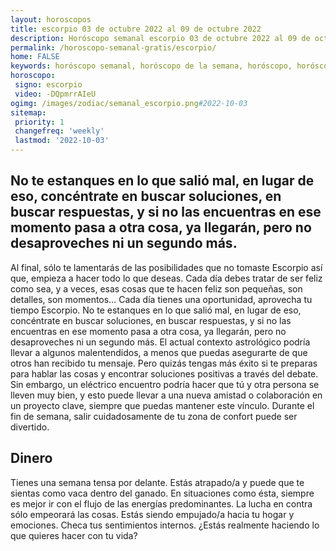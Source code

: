 ```yaml
---
layout: horoscopos
title: escorpio 03 de octubre 2022 al 09 de octubre 2022 
description: Horóscopo semanal escorpio 03 de octubre 2022 al 09 de octubre 2022. No te estanques en lo que salió mal, en lugar de eso, concéntrate en buscar soluciones, en buscar respuestas, y si no las encuentras en ese momento pasa a otra cosa, ya llegarán, pero no desaproveches ni un segundo más.
permalink: /horoscopo-semanal-gratis/escorpio/
home: FALSE
keywords: horóscopo semanal, horóscopo de la semana, horóscopo, horóscopo gratis,horóscopos, horóscopo esperanza gracia, horoscopos escorpio la semana, horóscopos gratis, Tarot, Astrologia, Zodíaco, escorpio, horoscopo gratis, semanal
horoscopo:
 signo: escorpio
 video: -DQpmrrAIeU
ogimg: /images/zodiac/semanal_escorpio.png#2022-10-03
sitemap:
 priority: 1
 changefreq: 'weekly'
 lastmod: '2022-10-03'
---
```




## No te estanques en lo que salió mal, en lugar de eso, concéntrate en buscar soluciones, en buscar respuestas, y si no las encuentras en ese momento pasa a otra cosa, ya llegarán, pero no desaproveches ni un segundo más.

Al final, sólo te lamentarás de las posibilidades que no tomaste Escorpio así que, empieza a hacer todo lo que deseas. Cada día debes tratar de ser feliz como sea, y a veces, esas cosas que te hacen feliz son pequeñas, son detalles, son momentos… Cada día tienes una oportunidad, aprovecha tu tiempo Escorpio. No te estanques en lo que salió mal, en lugar de eso, concéntrate en buscar soluciones, en buscar respuestas, y si no las encuentras en ese momento pasa a otra cosa, ya llegarán, pero no desaproveches ni un segundo más.
El actual contexto astrológico podría llevar a algunos malentendidos, a menos que puedas asegurarte de que otros han recibido tu mensaje. Pero quizás tengas más éxito si te preparas para hablar las cosas y encontrar soluciones positivas a través del debate. Sin embargo, un eléctrico encuentro podría hacer que tú y otra persona se lleven muy bien, y esto puede llevar a una nueva amistad o colaboración en un proyecto clave, siempre que puedas mantener este vínculo. Durante el fin de semana, salir cuidadosamente de tu zona de confort puede ser divertido.

## Dinero

Tienes una semana tensa por delante. Estás atrapado/a y puede que te sientas como vaca dentro del ganado. En situaciones como ésta, siempre es mejor ir con el flujo de las energías predominantes. La lucha en contra sólo empeorará las cosas. Estás siendo empujado/a hacia tu hogar y emociones. Checa tus sentimientos internos. ¿Estás realmente haciendo lo que quieres hacer con tu vida?